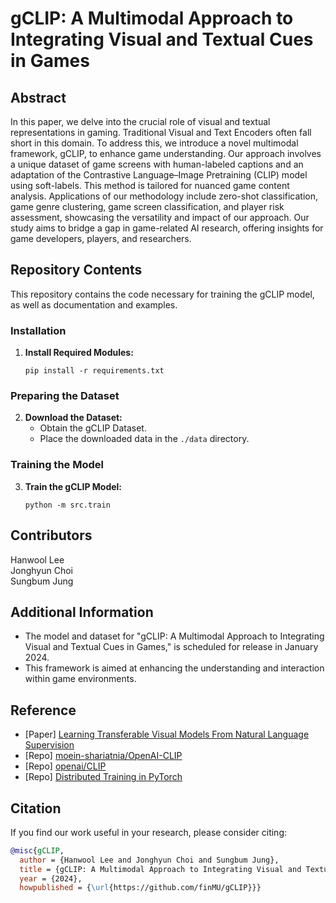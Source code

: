 # gCLIP: A Multimodal Approach to Integrating Visual and Textual Cues in Games

## Abstract
In this paper, we delve into the crucial role of visual and textual representations in gaming. Traditional Visual and Text Encoders often fall short in this domain. To address this, we introduce a novel multimodal framework, gCLIP, to enhance game understanding. Our approach involves a unique dataset of game screens with human-labeled captions and an adaptation of the Contrastive Language–Image Pretraining (CLIP) model using soft-labels. This method is tailored for nuanced game content analysis. Applications of our methodology include zero-shot classification, game genre clustering, game screen classification, and player risk assessment, showcasing the versatility and impact of our approach. Our study aims to bridge a gap in game-related AI research, offering insights for game developers, players, and researchers. 

## Repository Contents
This repository contains the code necessary for training the gCLIP model, as well as documentation and examples.

### Installation
1. **Install Required Modules:**
   ```
   pip install -r requirements.txt
   ```

### Preparing the Dataset
2. **Download the Dataset:**
   - Obtain the gCLIP Dataset.
   - Place the downloaded data in the `./data` directory.

### Training the Model
3. **Train the gCLIP Model:**
   ```
   python -m src.train
   ```

## Contributors
Hanwool Lee  
Jonghyun Choi  
Sungbum Jung  


## Additional Information
- The model and dataset for "gCLIP: A Multimodal Approach to Integrating Visual and Textual Cues in Games," is scheduled for release in January 2024.
- This framework is aimed at enhancing the understanding and interaction within game environments.



## Reference

- [Paper] [Learning Transferable Visual Models From Natural Language Supervision](https://arxiv.org/pdf/2103.00020v1.pdf)
- [Repo] [moein-shariatnia/OpenAI-CLIP](https://github.com/moein-shariatnia/OpenAI-CLIP)
- [Repo] [openai/CLIP](https://github.com/openai/CLIP)
- [Repo] [Distributed Training in PyTorch](https://github.com/youngerous/distributed-training-comparison)


## Citation
If you find our work useful in your research, please consider citing:

```bibtex
@misc{gCLIP,
  author = {Hanwool Lee and Jonghyun Choi and Sungbum Jung},
  title = {gCLIP: A Multimodal Approach to Integrating Visual and Textual Cues in Games},
  year = {2024},
  howpublished = {\url{https://github.com/finMU/gCLIP}}}

